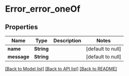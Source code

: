 # Error_error_oneOf

## Properties

| Name        | Type       | Description | Notes             |
| ----------- | ---------- | ----------- | ----------------- |
| **name**    | **String** |             | [default to null] |
| **message** | **String** |             | [default to null] |

[[Back to Model list]](../README.md#documentation-for-models) [[Back to API list]](../README.md#documentation-for-api-endpoints) [[Back to README]](../README.md)
